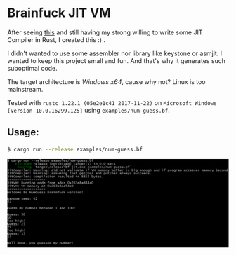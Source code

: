 Brainfuck JIT VM
================

After seeing [this](https://www.youtube.com/watch?v=ApOUBBOvZDo) and still
having my strong willing to write some JIT Compiler in Rust,
I created this :) .

I didn't wanted to use some assembler nor library like keystone or asmjit.
I wanted to keep this project small and fun. And that's why it generates
such suboptimal code.

The target architecture is *Windows x64*, cause why not?
Linux is too mainstream.

Tested with `rustc 1.22.1 (05e2e1c41 2017-11-22)`
on `Microsoft Windows [Version 10.0.16299.125]`
using `examples/num-guess.bf`.

Usage:
------

```sh
$ cargo run --release examples/num-guess.bf
```

![Screenshot](images/screenshot.png)
